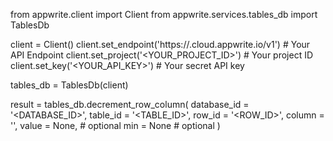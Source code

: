from appwrite.client import Client
from appwrite.services.tables_db import TablesDb

client = Client()
client.set_endpoint('https://<REGION>.cloud.appwrite.io/v1') # Your API Endpoint
client.set_project('<YOUR_PROJECT_ID>') # Your project ID
client.set_key('<YOUR_API_KEY>') # Your secret API key

tables_db = TablesDb(client)

result = tables_db.decrement_row_column(
    database_id = '<DATABASE_ID>',
    table_id = '<TABLE_ID>',
    row_id = '<ROW_ID>',
    column = '',
    value = None, # optional
    min = None # optional
)
